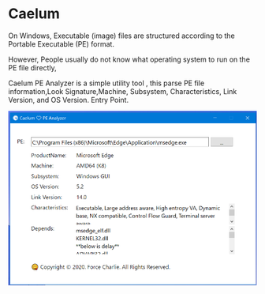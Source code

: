 # Caelum

On Windows, Executable (image) files are structured according to the Portable Executable (PE) format.

However, People usually do not know what operating system to run on the PE file directly,

Caelum PE Analyzer is a simple utility tool , this parse PE file information,Look Signature,Machine, Subsystem, Characteristics, Link Version, and OS Version. Entry Point.

![](../../docs/images/caelum.png)